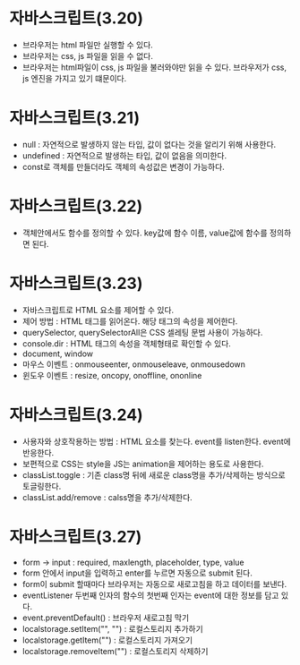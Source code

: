 # 자바스크립트(3.20)

- 브라우저는 html 파일만 실행할 수 있다.
- 브라우저는 css, js 파일을 읽을 수 없다.
- 브라우저는 html파일이 css, js 파일을 불러와야만 읽을 수 있다. 브라우저가 css, js 엔진을 가지고 있기 떄문이다.

# 자바스크립트(3.21)

- null : 자연적으로 발생하지 않는 타입, 값이 없다는 것을 알리기 위해 사용한다.
- undefined : 자연적으로 발생하는 타입, 값이 없음을 의미한다.
- const로 객체를 만들더라도 객체의 속성값은 변경이 가능하다.

# 자바스크립트(3.22)

- 객체안에서도 함수를 정의할 수 있다. key값에 함수 이름, value값에 함수를 정의하면 된다.

# 자바스크립트(3.23)

- 자바스크립트로 HTML 요소를 제어할 수 있다.
- 제어 방법 : HTML 태그를 읽어온다. 해당 태그의 속성을 제어한다.
- querySelector, querySelectorAll은 CSS 셀레팅 문법 사용이 가능하다.
- console.dir : HTML 태그의 속성을 객체형태로 확인할 수 있다.
- document, window
- 마우스 이벤트 : onmouseenter, onmouseleave, onmousedown
- 윈도우 이벤트 : resize, oncopy, onoffline, ononline

# 자바스크립트(3.24)

- 사용자와 상호작용하는 방법 : HTML 요소를 찾는다. event를 listen한다. event에 반응한다.
- 보편적으로 CSS는 style을 JS는 animation을 제어하는 용도로 사용한다.
- classList.toggle : 기존 class명 뒤에 새로운 class명을 추가/삭제하는 방식으로 토글링한다.
- classList.add/remove : calss명을 추가/삭제한다.

# 자바스크립트(3.27)

- form -> input : required, maxlength, placeholder, type, value
- form 안에서 input을 입력하고 enter를 누르면 자동으로 submit 된다.
- form이 submit 할때마다 브라우저는 자동으로 새로고침을 하고 데이터를 보낸다.
- eventListener 두번째 인자의 함수의 첫번째 인자는 event에 대한 정보를 담고 있다.
- event.preventDefault() : 브라우저 새로고침 막기
- localstorage.setItem("", "") : 로컬스토리지 추가하기
- localstorage.getItem("") : 로컬스토리지 가져오기
- localstorage.removeItem("") : 로컬스토리지 삭제하기

